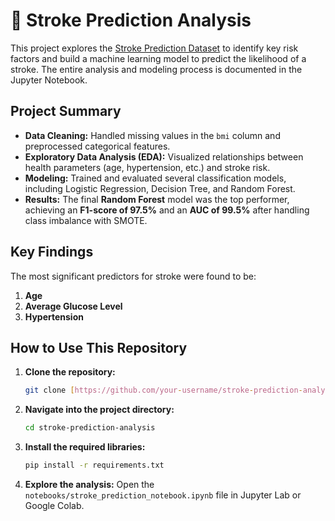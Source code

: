 # 🧠 Stroke Prediction Analysis

This project explores the [Stroke Prediction Dataset](https://www.kaggle.com/datasets/fedesoriano/stroke-prediction-dataset) to identify key risk factors and build a machine learning model to predict the likelihood of a stroke. The entire analysis and modeling process is documented in the Jupyter Notebook.



## Project Summary
- **Data Cleaning:** Handled missing values in the `bmi` column and preprocessed categorical features.
- **Exploratory Data Analysis (EDA):** Visualized relationships between health parameters (age, hypertension, etc.) and stroke risk.
- **Modeling:** Trained and evaluated several classification models, including Logistic Regression, Decision Tree, and Random Forest.
- **Results:** The final **Random Forest** model was the top performer, achieving an **F1-score of 97.5%** and an **AUC of 99.5%** after handling class imbalance with SMOTE.

## Key Findings
The most significant predictors for stroke were found to be:
1.  **Age**
2.  **Average Glucose Level**
3.  **Hypertension**

## How to Use This Repository

1.  **Clone the repository:**
    ```bash
    git clone [https://github.com/your-username/stroke-prediction-analysis.git](https://github.com/your-username/stroke-prediction-analysis.git)
    ```
2.  **Navigate into the project directory:**
    ```bash
    cd stroke-prediction-analysis
    ```
3.  **Install the required libraries:**
    ```bash
    pip install -r requirements.txt
    ```
4.  **Explore the analysis:** Open the `notebooks/stroke_prediction_notebook.ipynb` file in Jupyter Lab or Google Colab.